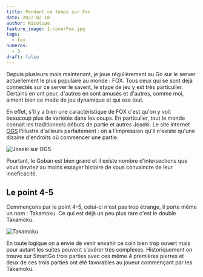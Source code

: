 ```yaml
---
title: Pendant ce temps sur Fox
date: 2022-02-18
author: Nicotupe
feature_image: 1-coverFox.jpg
tags:
  - fox
numeros: 
  - 3
draft: false
---
```


Depuis plusieurs mois maintenant, je joue régulièrement au Go sur le server actuellement le plus populaire au monde : FOX. Tous ceux qui se sont déjà connectés sur ce server le savent, le stype de jeu y est très particulier. Certains en ont peur, d'autres en sont amusés et d'autres, comme moi, aiment bien ce mode de jeu dynamique et qui ose tout.

En effet, s'il y a bien une caractéristique de FOX c'est qu'on y voit beaucoup plus de variétés dans les coups. En particulier, tout le monde connait les traditionnels débuts de partie et autres Joseki. Le site internet [OGS](https://online-go.com/joseki/15081) l'illustre d'ailleurs parfaitement : on a l'impression qu'il n'existe qu'une dizaine d'endroits où commencer une partie.

![Joseki sur OGS](2-ogs_joseki.jpg)

Pourtant, le Goban est bien grand et il existe nombre d'intersections que vous devriez au moins essayer histoire de vous convaincre de leur inneficacité.

## Le point 4-5

Commençons par le point 4-5, celui-ci n'est pas trop étrange, il porte même un nom : Takamoku. Ce qui est déjà un peu plus rare c'est le double Takamoku.

![Takamoku](3-Takamoku.jpg)

En toute logique on a envie de venir envahir ce coin bien trop ouvert mais pour autant les suites peuvent s'avérer très complexes. Historiquement on trouve sur SmartGo trois parties avec ces même 4 premières pierres et deux de ces trois parties ont été favorables au joueur commençant par les Takamoku.

